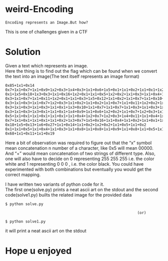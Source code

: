 # weird-Encoding
```
Encoding represents an Image.But how?
```
This is one of challenges given in a CTF<br/>

# Solution
 
 Given a text which represents an image. <br/>
 Here the thing is to find out the flag which can be found when we convert the text into an image(The text itself represents an image format)
 
 ```
0x85+1x1+0x14
0x7+1x1+0x7+1x1+0x9+1x2+0x3+1x4+0x3+1x1+0x6+1x5+0x1+1x1+0x2+1x1+0x1+1x2+0x13+1x2+0x3+1x1+0x8+1x1+0x5+1x2+0x8
0x1+1x5+0x18+1x3+0x3+1x1+0x16+1x2+0x1+1x1+0x5+1x2+0x2+1x1+0x3+1x1+0x4+1x2+0x3+1x3+0x3+1x1+0x2+1x2+0x4+1x3+0x8
0x3+1x1+0x7+1x1+0x11+1x2+0x1+1x1+0x3+1x5+0x12+1x1+0x2+1x1+0x7+1x1+0x10+1x1+0x3+1x2+0x1+1x1+0x5+1x3+0x4+1x1+0x1+1x2+0x2+1x1+0x4
0x3+1x1+0x3+1x1+0x7+1x2+0x3+1x1+0x2+1x1+0x2+1x1+0x7+1x1+0x11+1x2+0x2+1x2+0x5+1x2+0x10+1x1+0x3+1x1+0x2+1x1+0x3+1x2+0x2+1x1+0x4+1x4+0x7
0x3+1x1+0x3+1x1+0x3+1x1+0x1+1x3+0x10+1x1+0x7+1x1+0x7+1x1+0x3+1x1+0x3+1x1+0x1+1x2+0x2+1x3+0x8+1x5+0x4+1x1+0x3+1x9+0x1+1x3+0x7
0x3+1x1+0x3+1x3+0x1+1x1+0x1+1x4+0x9+1x1+0x6+1x2+0x2+1x1+0x7+1x2+0x3+1x1+0x2+1x1+0x4+1x1+0x10+1x1+0x6+1x1+0x7+1x1+0x7+1x4+0x4
0x5+1x1+0x1+1x1+0x1+1x1+0x1+1x1+0x4+1x2+0x7+1x2+0x3+1x4+0x11+1x1+0x4+1x1+0x2+1x1+0x3+1x2+0x6+1x1+0x3+1x1+0x6+1x1+0x7+1x1+0x1+1x1+0x1+1x5+0x7
0x7+1x1+0x1+1x1+0x1+1x1+0x2+1x3+0x7+1x5+0x16+1x1+0x4+1x1+0x2+1x1+0x1+1x3+0x3+1x6+0x2+1x1+0x2+1x1+0x1+1x5+0x5+1x1+0x2+1x1+0x4+1x1+0x7
0x18+1x5+0x13+1x6+0x27+1x1+0x14+1x1+0x2+1x2+0x2+1x1+0x5+1x1+0x2
0x1+1x1+0x5+1x1+0x4+1x1+0x3+1x1+0x8+1x1+0x8+1x1+0x9+1x1+0x8+1x1+0x5+1x1+0x17+1x1+0x10+1x3+0x9
0x68+1x1+0x11+1x1+0x19

```
Here a bit of observation was required to figure out that the “x” symbol mean concatenation n number of a character, like 0x5 will mean 00000. And “+” would mean concatenation of two strings of different type. Also, one will also have to decide on 0 representing 255 255 255 i.e. the color white and 1 representing 0 0 0 , i.e. the color black. You could have experimented with both combinations but eventually you would get the correct mapping.<br/>

I have written two variants of python code for it.<br />
The first one(solve.py) prints a neat ascii art on the stdout and the second code(solve1.py) builts the related image for the provided data <br/> 
```
$ python solve.py 
```
                                                               (or)
```
$ python solve1.py
```
it will print a neat ascii art on the stdout <br/>
# Hope u enjoyed 
